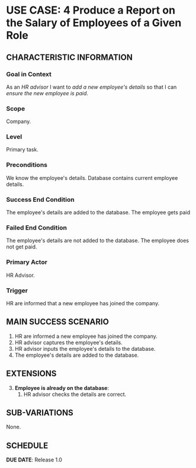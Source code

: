 # USE CASE: 4 Produce a Report on the Salary of Employees of a Given Role

## CHARACTERISTIC INFORMATION

### Goal in Context

As an *HR advisor* I want to *add a new employee's details* so that I can *ensure the new employee is paid*.

### Scope

Company.

### Level

Primary task.

### Preconditions

We know the employee's details.  Database contains current employee details.

### Success End Condition

The employee's details are added to the database.  The employee gets paid

### Failed End Condition

The employee's details are not added to the database.  The employee does not get paid.

### Primary Actor

HR Advisor.

### Trigger

HR are informed that a new employee has joined the company.

## MAIN SUCCESS SCENARIO

1. HR are informed a new employee has joined the company.
2. HR advisor captures the employee's details.
3. HR advisor inputs the employee's details to the database.
4. The employee's details are added to the database.

## EXTENSIONS

3. **Employee is already on the database**:
   1. HR advisor checks the details are correct.

## SUB-VARIATIONS

None.

## SCHEDULE

**DUE DATE**: Release 1.0